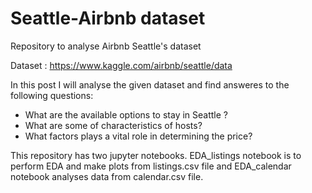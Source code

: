 # Seattle-Airbnb dataset
Repository to analyse Airbnb Seattle's dataset 

Dataset :  https://www.kaggle.com/airbnb/seattle/data


In this post I will analyse the given dataset and find answeres to the following questions: 

* What are the available options to stay in Seattle ? 
* What are some of characteristics of hosts?
* What factors plays a vital role in determining the price?


This repository has two jupyter notebooks. EDA_listings notebook is to perform EDA and make plots from listings.csv file and EDA_calendar notebook analyses data from calendar.csv
file. 

